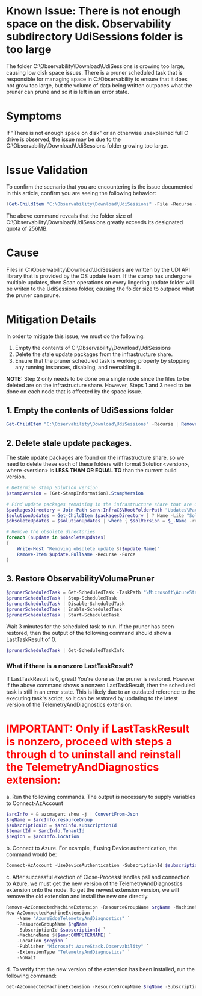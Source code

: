 # Known Issue: There is not enough space on the disk. Observability subdirectory UdiSessions folder is too large

The folder C:\Observability\Download\UdiSessions is growing too large, causing low disk space issues. There is a pruner scheduled task that is responsible for managing space in C:\Observability to ensure that it does not grow too large, but the volume of data being written outpaces what the pruner can prune and so it is left in an error state.

# Symptoms
If "There is not enough space on disk" or an otherwise unexplained full C drive is observed, the issue may be due to the C:\Observability\Download\UdiSessions folder growing too large.

# Issue Validation
To confirm the scenario that you are encountering is the issue documented in this article, confirm you are seeing the following behavior:

```Powershell
(Get-ChildItem "C:\Observability\Download\UdiSessions" -File -Recurse -Force | Measure-Object Length -Sum).Sum / 1048576
```
The above command reveals that the folder size of C:\Observability\Download\UdiSessions greatly exceeds its designated quota of 256MB.

# Cause
Files in C:\Observability\Download\UdiSessions are written by the UDI API library that is provided by the OS update team. If the stamp has undergone multiple updates, then Scan operations on every lingering update folder will be writen to the UdiSessions folder, causing the folder size to outpace what the pruner can prune.

# Mitigation Details
In order to mitigate this issue, we must do the following:

1. Empty the contents of C:\Observability\Download\UdiSessions
2. Delete the stale update packages from the infrastructure share.
3. Ensure that the pruner scheduled task is working properly by stopping any running instances, disabling, and reenabling it.

**NOTE:** Step 2 only needs to be done on a single node since the files to be deleted are on the infrastructure share. However, Steps 1 and 3 need to be done on each node that is affected by the space issue.

## 1. Empty the contents of UdiSessions folder

```PowerShell
Get-ChildItem "C:\Observability\Download\UdiSessions" -Recurse | Remove-Item -Recurse -Force -Confirm:$true
```
## 2. Delete stale update packages.
The stale update packages are found on the infrastructure share, so we need to delete these each of these folders with format Solution\<version>, where \<version> is **LESS THAN OR EQUAL TO** than the current build version. 
```Powershell
# Determine stamp Solution version
$stampVersion = (Get-StampInformation).StampVersion

# Find update packages remaining in the infrastructure share that are obsolete
$packagesDirectory = Join-Path $env:InfraCSVRootFolderPath "Updates\Packages"
$solutionUpdates = Get-ChildItem $packagesDirectory | ? Name -Like "Solution*"
$obsoleteUpdates = $solutionUpdates | where { $solVersion = $_.Name -replace "Solution", ""; [version]$solVersion -le [version]$stampVersion }

# Remove the obsolete directories
foreach ($update in $obsoleteUpdates)
{
    Write-Host "Removing obsolete update $($update.Name)"
    Remove-Item $update.FullName -Recurse -Force
}
```
## 3. Restore ObservabilityVolumePruner 

``` Powershell
$prunerScheduledTask = Get-ScheduledTask -TaskPath "\Microsoft\AzureStack\Observability\" -TaskName "ObservabilityVolumePruner"
$prunerScheduledTask | Stop-ScheduledTask
$prunerScheduledTask | Disable-ScheduledTask 
$prunerScheduledTask | Enable-ScheduledTask
$prunerScheduledTask | Start-ScheduledTask
```
Wait 3 minutes for the scheduled task to run.
If the pruner has been restored, then the output of the following command should show a LastTaskResult of 0. 

``` Powershell
$prunerScheduledTask | Get-ScheduledTaskInfo
```

### What if there is a nonzero LastTaskResult?

If LastTaskResult is 0, great! You're done as the pruner is restored. However if the above command shows a nonzero LastTaskResult, then the scheduled task is still in an error state. This is likely due to an outdated reference to the executing task's script, so it can be restored by updating to the latest version of the TelemetryAndDiagnostics extension. 
    
# <font color='red'>**IMPORTANT: Only if LastTaskResult is nonzero**, proceed with steps a through d to uninstall and reinstall the TelemetryAndDiagnostics extension: </font>


a. Run the following commands. The output is necessary to supply variables to Connect-AzAccount

```Powershell
$arcInfo = & azcmagent show -j | ConvertFrom-Json
$rgName = $arcInfo.resourceGroup
$subscriptionId = $arcInfo.subscriptionId
$tenantId = $arcInfo.TenantId
$region = $arcInfo.location
```
b. Connect to Azure. For example, if using Device authentication, the command would be:

```Powershell
Connect-AzAccount -UseDeviceAuthentication -SubscriptionId $subscriptionId -TenantId $tenantId

```

c. After successful exection of Close-ProcessHandles.ps1 and connection to Azure, we must get the new version of the TelemetryAndDiagnostics extension onto the node.
To get the newest extension version, we will remove the old extension and install the new one directly.
```Powershell
Remove-AzConnectedMachineExtension -ResourceGroupName $rgName -MachineName $env:COMPUTERNAME -Name "AzureEdgeTelemetryAndDiagnostics"
New-AzConnectedMachineExtension `
    -Name "AzureEdgeTelemetryAndDiagnostics" `
    -ResourceGroupName $rgName `
    -SubscriptionId $subscriptionId `
    -MachineName $($env:COMPUTERNAME) `
    -Location $region `
    -Publisher "Microsoft.AzureStack.Observability" `
    -ExtensionType "TelemetryAndDiagnostics" `
    -NoWait

```

d. To verify that the new version of the extension has been installed, run the following command:
```Powershell
Get-AzConnectedMachineExtension -ResourceGroupName $rgName -SubscriptionId $subscriptionId -MachineName $($env:COMPUTERNAME) -Name "AzureEdgeTelemetryAndDiagnostics"
```